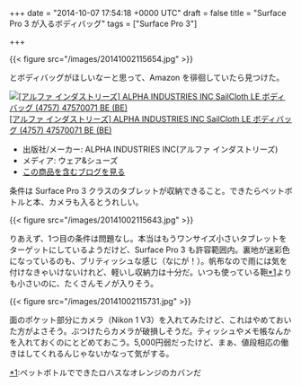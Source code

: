 
+++
date = "2014-10-07 17:54:18 +0000 UTC"
draft = false
title = "Surface Pro 3 が入るボディバッグ"
tags = ["Surface Pro 3"]

+++


{{< figure src="/images/20141002115654.jpg"  >}}

とボディバッグがほしいなーと思って、Amazon を徘徊していたら見つけた。<div class="hatena-asin-detail"><a href="http://www.amazon.co.jp/exec/obidos/ASIN/B00EZF8VS4/bestylesnet-22/"><img src="http://ecx.images-amazon.com/images/I/41jk72PNeJL._SL160_.jpg" class="hatena-asin-detail-image" alt="[アルファ インダストリーズ] ALPHA INDUSTRIES INC SailCloth LE ボディバッグ (4757) 47570071 BE (BE)" title="[アルファ インダストリーズ] ALPHA INDUSTRIES INC SailCloth LE ボディバッグ (4757) 47570071 BE (BE)"/></a><div class="hatena-asin-detail-info"><a href="http://www.amazon.co.jp/exec/obidos/ASIN/B00EZF8VS4/bestylesnet-22/">[アルファ インダストリーズ] ALPHA INDUSTRIES INC SailCloth LE ボディバッグ (4757) 47570071 BE (BE)</a><ul><li><span class="hatena-asin-detail-label">出版社/メーカー:</span> ALPHA INDUSTRIES INC(アルファ インダストリーズ)</li><li><span class="hatena-asin-detail-label">メディア:</span> ウェア&amp;シューズ</li><li><a href="http://d.hatena.ne.jp/asin/B00EZF8VS4/bestylesnet-22" target="_blank">この商品を含むブログを見る</a></li></ul></div><div class="hatena-asin-detail-foot"></div></div>条件は Surface Pro 3 クラスのタブレットが収納できること。できたらペットボトルと本、カメラも入るとうれしい。

{{< figure src="/images/20141002115643.jpg"  >}}

りあえず、1つ目の条件は問題なし。本当はもうワンサイズ小さいタブレットをターゲットにしているようだけど、Surface Pro 3 も許容範囲内。裏地が迷彩色になっているのも、ブリティッシュな感じ（なにが！）。帆布なので雨には気を付けなきゃいけないけれど、軽いし収納力は十分だ。いつも使っている鞄<a href="#f-9b257a71" name="fn-9b257a71" title="ペットボトルでできたロハスなオレンジのカバンだ">*1</a>よりも小さいのに、たくさんモノが入りそう。

{{< figure src="/images/20141002115731.jpg"  >}}

面のポケット部分にカメラ（Nikon 1 V3）を入れてみたけど、これはやめておいた方がよさそう。ぶつけたらカメラが破損しそうだ。ティッシュやメモ帳なんかを入れておくのにとどめておこう。5,000円弱だったけど、まぁ、値段相応の働きはしてくれるんじゃないかなって気がする。
<div class="footnote">
<a href="#fn-9b257a71" name="f-9b257a71" class="footnote-number">*1</a><span class="footnote-delimiter">:</span><span class="footnote-text">ペットボトルでできたロハスなオレンジのカバンだ</span>
</div>

